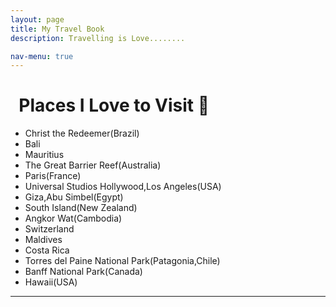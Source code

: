 ```yaml
---
layout: page
title: My Travel Book
description: Travelling is Love........

nav-menu: true
---
```


# &nbsp; Places I Love to Visit 🛫 

 - Christ the Redeemer(Brazil)   
 - Bali      
 - Mauritius   
 - The Great Barrier Reef(Australia)   
 - Paris(France)   
 - Universal Studios Hollywood,Los Angeles(USA)    
 - Giza,Abu Simbel(Egypt)    
 - South Island(New Zealand)        
 - Angkor Wat(Cambodia)     
 - Switzerland       
 - Maldives        
 - Costa Rica   
 - Torres del Paine National Park(Patagonia,Chile)         
 - Banff National Park(Canada)       
 - Hawaii(USA)
 **********

